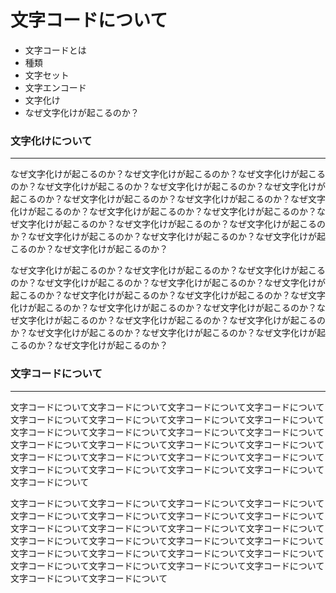 # 文字コードについて

* 文字コードとは
* 種類
* 文字セット
* 文字エンコード
* 文字化け
* なぜ文字化けが起こるのか？  

### 文字化けについて
-------------------------
なぜ文字化けが起こるのか？なぜ文字化けが起こるのか？なぜ文字化けが起こるのか？なぜ文字化けが起こるのか？なぜ文字化けが起こるのか？なぜ文字化けが起こるのか？なぜ文字化けが起こるのか？なぜ文字化けが起こるのか？なぜ文字化けが起こるのか？なぜ文字化けが起こるのか？なぜ文字化けが起こるのか？なぜ文字化けが起こるのか？なぜ文字化けが起こるのか？なぜ文字化けが起こるのか？なぜ文字化けが起こるのか？なぜ文字化けが起こるのか？なぜ文字化けが起こるのか？なぜ文字化けが起こるのか？

なぜ文字化けが起こるのか？なぜ文字化けが起こるのか？なぜ文字化けが起こるのか？なぜ文字化けが起こるのか？なぜ文字化けが起こるのか？なぜ文字化けが起こるのか？なぜ文字化けが起こるのか？なぜ文字化けが起こるのか？なぜ文字化けが起こるのか？なぜ文字化けが起こるのか？なぜ文字化けが起こるのか？なぜ文字化けが起こるのか？なぜ文字化けが起こるのか？なぜ文字化けが起こるのか？なぜ文字化けが起こるのか？なぜ文字化けが起こるのか？なぜ文字化けが起こるのか？なぜ文字化けが起こるのか？

### 文字コードについて
-------------------------
文字コードについて文字コードについて文字コードについて文字コードについて文字コードについて文字コードについて文字コードについて文字コードについて文字コードについて文字コードについて文字コードについて文字コードについて文字コードについて文字コードについて文字コードについて文字コードについて文字コードについて文字コードについて文字コードについて文字コードについて文字コードについて文字コードについて文字コードについて文字コードについて文字コードについて

文字コードについて文字コードについて文字コードについて文字コードについて文字コードについて文字コードについて文字コードについて文字コードについて文字コードについて文字コードについて文字コードについて文字コードについて文字コードについて文字コードについて文字コードについて文字コードについて文字コードについて文字コードについて文字コードについて文字コードについて文字コードについて文字コードについて文字コードについて文字コードについて文字コードについて文字コードについて

